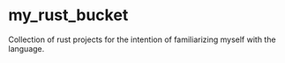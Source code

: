 # my_rust_bucket
Collection of rust projects for the intention of familiarizing myself with the language.

